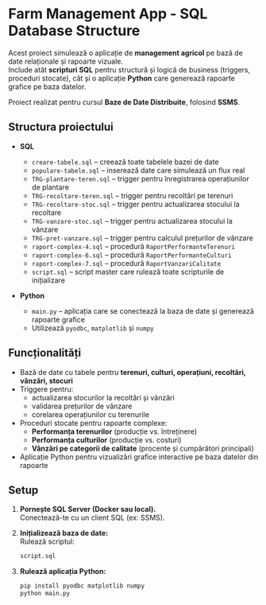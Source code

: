 # Farm Management App - SQL Database Structure

Acest proiect simulează o aplicație de **management agricol** pe bază de date relaționale și rapoarte vizuale.  
Include atât **scripturi SQL** pentru structură și logică de business (triggers, proceduri stocate), cât și o aplicație **Python** care generează rapoarte grafice pe baza datelor.

Proiect realizat pentru cursul **Baze de Date Distribuite**, folosind **SSMS**.

## Structura proiectului  

- **SQL**
  - `creare-tabele.sql` – creează toate tabelele bazei de date
  - `populare-tabele.sql` – inserează date care simulează un flux real
  - `TRG-plantare-teren.sql` – trigger pentru înregistrarea operațiunilor de plantare
  - `TRG-recoltare-teren.sql` – trigger pentru recoltări pe terenuri
  - `TRG-recoltare-stoc.sql` – trigger pentru actualizarea stocului la recoltare
  - `TRG-vanzare-stoc.sql` – trigger pentru actualizarea stocului la vânzare
  - `TRG-pret-vanzare.sql` – trigger pentru calculul prețurilor de vânzare
  - `raport-complex-4.sql` – procedură `RaportPerformanteTerenuri`
  - `raport-complex-6.sql` – procedură `RaportPerformanteCulturi`
  - `raport-complex-7.sql` – procedură `RaportVanzariCalitate`
  - `script.sql` – script master care rulează toate scripturile de inițializare

- **Python**
  - `main.py` – aplicația care se conectează la baza de date și generează rapoarte grafice
  - Utilizează `pyodbc`, `matplotlib` și `numpy`

## Funcționalități

- Bază de date cu tabele pentru **terenuri, culturi, operațiuni, recoltări, vânzări, stocuri**  
- Triggere pentru:
  - actualizarea stocurilor la recoltări și vânzări
  - validarea prețurilor de vânzare
  - corelarea operațiunilor cu terenurile
- Proceduri stocate pentru rapoarte complexe:
  - **Performanța terenurilor** (producție vs. întreținere)
  - **Performanța culturilor** (producție vs. costuri)
  - **Vânzări pe categorii de calitate** (procente și cumpărători principali)
- Aplicație Python pentru vizualizări grafice interactive pe baza datelor din rapoarte

## Setup

1. **Pornește SQL Server (Docker sau local).**  
   Conectează-te cu un client SQL (ex: SSMS).  

2. **Inițializează baza de date:**  
   Rulează scriptul:
   ```sql
   script.sql
   
3. **Rulează aplicația Python:**
   ```bash
   pip install pyodbc matplotlib numpy
   python main.py

